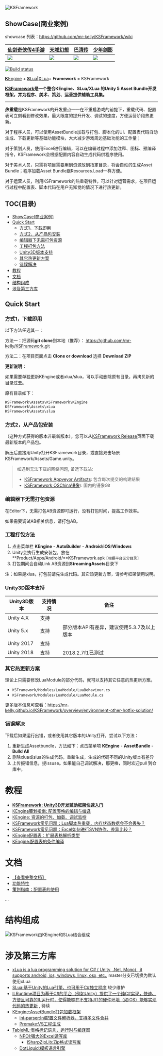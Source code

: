 
![KSFramework](Docs/KSFramework-logo.png)

## ShowCase(商业案例)

showcase 列表：https://github.com/mr-kelly/KSFramework/wiki

| [仙剑奇侠传4手游](http://www.9game.cn/xjqxcs/)    | [天域幻想](http://www.9game.cn/xjhmjh/)    | [巴清传](http://hh.sdo.com/w2/) | [少年剑影](http://www.9game.cn/shaonianjianying/)  |
| ----------- | ----------- |----------- |----------- |
| ![](https://raw.githubusercontent.com/wiki/mr-kelly/KSFramework/images/showcase/仙剑4-手游-icon.png) | ![](https://raw.githubusercontent.com/wiki/mr-kelly/KSFramework/images/showcase/天域幻想-icon.png) |  ![](https://raw.githubusercontent.com/wiki/mr-kelly/KSFramework/images/showcase/巴清传-icon.png) | ![](https://raw.githubusercontent.com/wiki/mr-kelly/KSFramework/images/showcase/少年剑影-icon.png) |


[![Build status](https://ci.appveyor.com/api/projects/status/lt34ynvl3lac62ln/branch/master?svg=true)](https://ci.appveyor.com/project/mr-kelly/ksframework/branch/master)

[**K**Engine](https://github.com/mr-kelly/KEngine) + [**S**Lua](https://github.com/mr-kelly/slua)|[XLua](https://github.com/Tencent/xLua)+ **Framework** = KSFramework

**[KSFramework](https://github.com/mr-kelly/KSFramework)是一个整合KEngine、SLua/XLua 的Unity 5 Asset Bundle开发框架，并为程序、美术、策划、运营提供辅助工具集。**

---------------------

**热重载**是KSFramework的开发重点——在不重启游戏的前提下，重载代码、配置表可立刻看到修改效果，最大限度的提升开发、调试的速度，方便运营阶段热更新。

对于程序人员，可以使用AssetBundle加载与打包、脚本化的UI、配置表代码自动生成、下载更新等基础功能模块，大大减少游戏周边基础功能的工作量；

对于策划人员，使用Excel进行编辑，可以在编辑过程中添加注释、图标、预编译指令，KSFramework会根据配置内容自动生成代码供程序使用。

对于美术人员，只需将项目需要用到资源放到指定目录，将会自动的生成Asset Bundle；程序加载Asset Bundle跟Resources.Load一样方便。


对于运营人员，利用KSFramework的热重载特性，可以针对运营需求，在项目运行过程中配置表、脚本代码在用户无知觉的情况下进行热更新。

## TOC(目录)

  * [ShowCase(商业案例)](#showcase%E5%95%86%E4%B8%9A%E6%A1%88%E4%BE%8B)
  * [Quick Start](#quick-start)
    * [方式1，下载即用](#%E6%96%B9%E5%BC%8F1%E4%B8%8B%E8%BD%BD%E5%8D%B3%E7%94%A8)
    * [方式2，从产品包安装](#%E6%96%B9%E5%BC%8F2%E4%BB%8E%E4%BA%A7%E5%93%81%E5%8C%85%E5%AE%89%E8%A3%85)
    * [编辑器下无需打包资源](#%E7%BC%96%E8%BE%91%E5%99%A8%E4%B8%8B%E6%97%A0%E9%9C%80%E6%89%93%E5%8C%85%E8%B5%84%E6%BA%90)
    * [工程打包方法](#%E5%B7%A5%E7%A8%8B%E6%89%93%E5%8C%85%E6%96%B9%E6%B3%95)
    * [Unity3D版本支持](#unity3d%E7%89%88%E6%9C%AC%E6%94%AF%E6%8C%81)
    * [其它热更新方案](#%E5%85%B6%E5%AE%83%E7%83%AD%E6%9B%B4%E6%96%B0%E6%96%B9%E6%A1%88)
    * [错误解决](#%E9%94%99%E8%AF%AF%E8%A7%A3%E5%86%B3)
* [教程](#%E6%95%99%E7%A8%8B)
* [文档](#%E6%96%87%E6%A1%A3)
* [结构组成](#%E7%BB%93%E6%9E%84%E7%BB%84%E6%88%90)
* [涉及第三方库](#%E6%B6%89%E5%8F%8A%E7%AC%AC%E4%B8%89%E6%96%B9%E5%BA%93)





## Quick Start

### 方式1，下载即用

以下方法任选其一：

方法一：把源码**git clone**到本地（推荐）：  https://github.com/mr-kelly/KSFramework.git

方法二：在项目页面点击 **Clone or download**  选择 **Download ZIP** 

**更新说明：**

如果需要单独更新KEngine或者xlua/slua，可以手动删除原有目录，再拷贝新的目录过去。

原有目录如下：

```c#
KSFramework\Assets\KSFramework\KEngine
KSFramework\Assets\xLua
KSFramework\Assets\slua
```



### 方式2，从产品包安装

（这种方式获得的版本非最新版本），您可以从[KSFramework Release](https://github.com/mr-kelly/KSFramework/releases)页面下载最新版本的产品包。

解压后直接用Unity打开KSFramework目录，或直接双击场景KSFramework/Assets/Game.unity。

> 如遇到无法下载的网络问题, 备选下载站:
>
> - [KSFramework Appveyor Artifacts](https://ci.appveyor.com/project/mr-kelly/ksframework/branch/master/artifacts): 包含每次提交的构建结果
> - [KSFramework OSChina镜像](http://git.oschina.net/mrkelly/KSFramework)): 国内的镜像Git

### 编辑器下无需打包资源

在Editor下，无需打包AB资源即可运行，没有打包时间，提高工作效率。

如果需要调试AB相关信息，请打包AB。

### 工程打包方法

1. 点击菜单栏 **KEngine** - **AutoBuilder** - **Android**/**iOS**/**Windows**
2. Unity会执行生成安装包，放在**Product/Apps/Android/**KSFramework.apk `[根据平台区分目录]`
3. 打包期间会自动Link AB资源到**StreamingAssets**目录下

注：如果是xlua，打包前请先生成代码。其它热更新方案，请参考框架使用说明。

### Unity3D版本支持

| Unity3D版本  | 支持情况 | 备注                        |
| ---------- | ---- | ------------------------- |
| Unity 4.X  | 支持   |                           |
| Unity 5.x  | 支持   | 部分版本API有差异，建议使用5.3.7及以上版本 |
| Unity 2017 | 支持   |                           |
| Unity 2018 | 支持   | 2018.2.7f1已测试             |

### 其它热更新方案

理论上只需要修改LuaModule的部分代码，就可以支持其它任意的热更新方案。

- `KSFramework/Modules/LuaModule/LuaBehaviour.cs`  
- `KSFramework/Modules/LuaModule/LuaModule.cs`

更多版本信息可查看：https://mr-kelly.github.io/KSFramework/overview/environment-other-hotfix-solution/

### 错误解决

下载后如果运行出错，或者使用其它版本的Unity打开，尝试以下方法：

1. 重新生成Assetbundle，方法如下：点击菜单项 **KEngine** - **AssetBundle** - **Bulld All**
2. 删除xlua或slua的生成代码，重新生成，生成的代码不同的Unity版本有差异
3. 上传报错信息，提issuse。如果能自己调试解决，那更棒，同时欢迎pull 到仓库中。

# 教程

- [**KSFramework: Unity3D开发辅助框架快速入门**](http://www.jianshu.com/p/ccb491ed4260)
- [KEngine策划指南: 配置表格的编辑与编译](http://www.jianshu.com/p/ead1a148b504)
- [KEngine: 资源的打包、加载、调试监控](http://www.jianshu.com/p/ce3b5d0bdf8c)
- [KSFramework常见问题：Lua脚本热重载，内存状态数据会不会丢失？](http://www.jianshu.com/p/eebd5cfce87f)
- [KSFramework常见问题：Excel如何进行SVN协作、差异比较？](http://www.jianshu.com/p/2ea5468e9d5b)
- [KEngine配置表：扩展表格解析类型](http://www.jianshu.com/p/722c5856166f)
- [KEngine:配置表的条件编译](http://www.jianshu.com/p/cb7ddfab23ba)

# 文档

- [【查看完整文档】](https://mr-kelly.github.io/KSFramework/)
- [功能特性](https://mr-kelly.github.io/KSFramework/overview/features/)
- [策划指南：配置表的使用](https://mr-kelly.github.io/KSFramework/setting/guide/)

...

# 结构组成

![KSFramework由KEngine和SLua结合组成](Docs/Structure.png)



# 涉及第三方库

- [xLua is a lua programming solution for C# ( Unity, .Net, Mono) , it supports android, ios, windows, linux, osx, etc.](https://github.com/Tencent/xLua), master分支已切换为默认使用xLua
- [SLua:基于Unity的Lua引擎，也可用于C#独立程序](https://github.com/pangweiwei/slua) 较少维护
- [ILRuntime项目为基于C#的平台（例如Unity）提供了一个纯C#实现，快速、方便且可靠的IL运行时，使得能够在不支持JIT的硬件环境（如iOS）能够实现代码的热更新](https://github.com/Ourpalm/ILRuntime) , 待续
- [KEngine:AssetBundle打包加载框架](https://github.com/mr-kelly/KEngine)
  - [ini-parser:Ini配置文件解析器，支持多文件合并](https://github.com/rickyah/ini-parser)
  - [Premake:VS工程生成](https://github.com/premake/premake-core)
- [TableML:表格标记语言，运行时与编译器](https://github.com/mr-kelly/TableML)
  - [NPOI:强大的Excel读写库](http://npoi.codeplex.com/)
    - [ISharpZipLib:Zip格式读写库](https://github.com/icsharpcode/SharpZipLib)
  - [DotLiquid:模板语言引擎](https://github.com/dotliquid/dotliquid)
